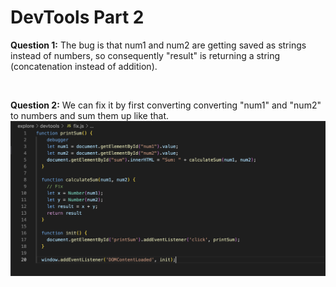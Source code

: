 # DevTools Part 2

__Question 1:__ The bug is that num1 and num2 are getting saved as strings instead of numbers, so consequently "result" is returning a string (concatenation instead of addition).

&nbsp;

__Question 2:__ We can fix it by first converting converting "num1" and "num2" to numbers and sum them up like that.
![image](./fix.png)